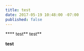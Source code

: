 ```yaml
---
title: test
date: 2017-05-19 10:48:00 -07:00
published: false
---
```


**** test**
test**

<b>test </b>